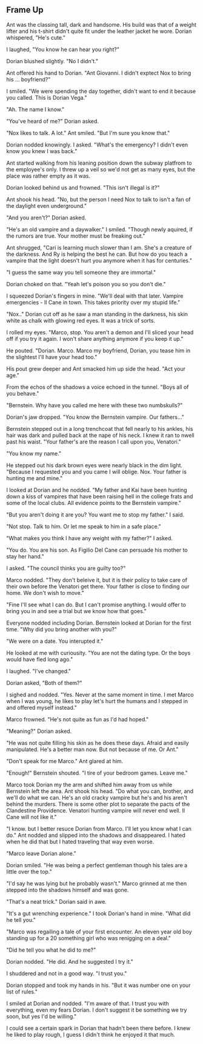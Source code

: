## Frame Up

Ant was the classing tall, dark and handsome.  His build was that of a weight lifter and his t-shirt didn't quite fit under the leather jacket he wore.  Dorian whispered, "He's cute."

I laughed, "You know he can hear you right?"

Dorian blushed slightly.  "No I didn't."

Ant offered his hand to Dorian.  "Ant Giovanni.  I didn't exptect Nox to bring his ... boyfriend?"

I smiled.  "We were spending the day together, didn't want to end it because you called.  This is Dorian Vega."

"Ah.  The name I know."

"You've heard of me?"  Dorian asked.

"Nox likes to talk.  A lot."  Ant smiled.  "But I'm sure you know that."

Dorian nodded knowingly.  I asked.  "What's the emergency?  I didn't even know you knew I was back."

Ant started walking from his leaning position down the subway platfrom to the employee's only.  I threw up a veil so we'd not get as many eyes, but the place was rather empty as it was.  

Dorian looked behind us and frowned.  "This isn't illegal is it?"

Ant shook his head.  "No, but the person I need Nox to talk to isn't a fan of the daylight even underground."

"And you aren't?"  Dorian asked.

"He's an old vampire and a daywalker."  I smiled.  "Though newly aquired, if the rumors are true.  Your mother must be freaking out."

Ant shrugged, "Cari is learning much slower than I am.  She's a creature of the darkness.  And Ry is helping the best he can.  But how do you teach a vampire that the light doesn't hurt you anymore when it has for centuries."

"I guess the same way you tell someone they are immortal."

Dorian choked on that.  "Yeah let's poison you so you don't die."

I squeezed Dorian's fingers in mine.  "We'll deal with that later.  Vampire emergencies - Il Cane in town.  This takes priority over my stupid life."

"Nox.." Dorian cut off as he saw a man standing in the darkness, his skin white as chalk with glowing red eyes.  It was a trick of sorts.  

I rolled my eyes.  "Marco, stop.  You aren't a demon and I'll sliced your head off if you try it again.  I won't share anything anymore if you keep it up."

He pouted.  "Dorian.  Marco.  Marco my boyfriend, Dorian, you tease him in the slightest I'll have your head too."

His pout grew deeper and Ant smacked him up side the head.  "Act your age."

From the echos of the shadows a voice echoed in the tunnel.  "Boys all of you behave."

"Bernstein.  Why have you called me here with these two numbskulls?"

Dorian's jaw dropped.  "You know the Bernstein vampire.  Our fathers..."

Bernstein stepped out in a long trenchcoat that fell nearly to his ankles, his hair was dark and pulled back at the nape of his neck.  I knew it ran to nwell past his waist.  "Your father's are the reason I call upon you, Venatori."

"You know my name."

He stepped out his dark brown eyes were nearly black in the dim light.  "Because I requested you and you came I will oblige.  Nox.  Your father is hunting me and mine."

I looked at Dorian and he nodded.  "My father and Kai have been hunting down a kiss of vampires that have been raising hell in the college frats and some of the local clubs.  All evidence points to the Bernstein vampire."

"But you aren't doing it are you?  You want me to stop my father."  I said.

"Not stop.  Talk to him.  Or let me speak to him in a safe place."

"What makes you think I have any weight with  my father?"  I asked.

"You do.  You are his son.  As Figilio Del Cane can persuade his mother to stay her hand."

I asked.  "The council thinks you are guilty too?"

Marco nodded. "They don't beleive it, but it is their policy to take care of their own before the Venatori get there.  Your father is close to finding our home.  We don't wish to move."

"Fine I'll see what I can do.  But I can't promise anything.  I would offer to bring you in and see a trial but we know how that goes."

Everyone nodded including Dorian.  Bernstein looked at Dorian for the first time.  "Why did you bring another with you?"

"We were on a date.  You interupted it."

He looked at me with curiousity.  "You are not the dating type.  Or the boys would have fled long ago."

I laughed.  "I've changed."

Dorian asked, "Both of them?"

I sighed and nodded. "Yes.  Never at the same moment in time.  I met Marco when I was young, he likes to play let's hurt the humans and I stepped in and offered myself instead."

Marco frowned.  "He's not quite as fun as I'd had hoped."

"Meaning?" Dorian asked.

"He was not quite filling his skin as he does these days.  Afraid and easily manipulated.  He's a better man now.  But not because of me.  Or Ant."

"Don't speak for me Marco."  Ant glared at him.

"Enough!" Bernstein shouted.  "I tire of your bedroom games.  Leave me."

Marco took Dorian my the arm and shifted him away from us while Bernstein left the area.  Ant shook his head.  "Do what you can, brother, and we'll do what we can.  He's an old cracky vampire but he's and his aren't behind the murders.  There is some other plot to separate the pacts of the Clandestine Providence.  Venatori hunting vampire will never end well.  Il Cane will not like it."

"I know.  but I better resuce Dorian from Marco.  I'll let you know what I can do."  Ant nodded and slipped into the shadows and disappeared.  I hated when he did that but I hated traveling that way even worse.

"Marco leave Dorian alone."

Dorian smiled.  "He was being a perfect gentleman though his tales are a little over the top."

"I'd say he was lying but he probably wasn't."  Marco grinned at me then stepped into the shadows himself and was gone.

"That's a neat trick."  Dorian said in awe.

"It's a gut wrenching experience."  I took Dorian's hand in mine.  "What did he tell you."

"Marco was regailing a tale of your first encounter.  An eleven year old boy standing up for a 20 something girl who was renigging on a deal."

"Did he tell you what he did to me?"

Dorian nodded.  "He did.  And he suggested I try it."

I shuddered and not in a good way.  "I trust you."

Dorian stopped  and took my hands in his.  "But it was number one on your list of rules."

I smiled at Dorian and nodded.  "I'm aware of that.  I trust you with everything, even my fears Dorian.  I don't suggest it be something we try soon, but yes I'd be willing."

I could see a certain spark in Dorian that hadn't been there before.  I knew he liked to play rough, I guess I didn't think he enjoyed it that much.  
